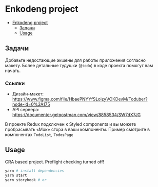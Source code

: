 # Enkodeng project

- [Enkodeng project](#enkodeng-project)
  - [Задачи](#задачи)
  - [Usage](#usage)

## Задачи

Добавьте недостающие экшены для работы приложения согласно макету. Более детальные тудушки (`@todo`) в коде проекта помогут вам начать.


### Ссылки

- Дизайн-макет: https://www.figma.com/file/HbaePNYYfSLoizyVOKDevM/Toduber?node-id=0%3A175
- API сервера: https://documenter.getpostman.com/view/8858534/SW7dX7JG

В проекте Redux подключен к Styled components и вы можете пробрасывать «Мок» стора в ваши компоненты. Пример смотрите в компонентах `TodoList`, `TodosPage`

## Usage

CRA based project. Preflight checking turned off!

```bash
yarn # install dependencies
yarn start
yarn storybook # or
```
